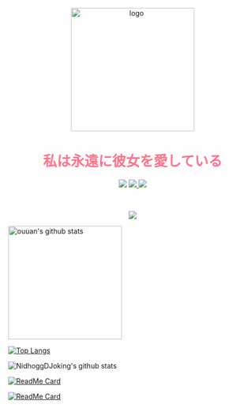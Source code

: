 <p align="center">
  <a href="https://github.com/NidhoggDJoking" target="_blank">
    <img width="250" src="https://nidhoggdjoking.gitee.io/evolution/static/png/inori-removebg-preview.png" alt="logo"/>
  </a>
</p>


<h1 align="center" color="#ff738b" style="color:#ff738b">私は永遠に彼女を愛している</h1>

<p align="center">
  <a>
    <img src="https://img.shields.io/badge/VSCode-My--development--tool-informational?logo=visual-studio-code&style=flat-square">
  </a>
  <a href="https://www.npmjs.com/" target="_blank">
    <img src="https://img.shields.io/badge/NPM-rely--on-red?logo=npm&style=flat-square"/>
  </a>
  <a href="https://nodejs.org" target="_blank">
    <img src="https://img.shields.io/badge/NodeJs-development--environment-brightgreen?logo=nginx&style=flat-squar"/>
  </a>
</p>

<br>

<p align="center">
  <a href="https://count.getloli.com/">
  <img src="https://count.getloli.com/get/@github.readme?theme=gelbooru"></a>
</p>


<p align="left">
  <img alt="ouuan's github stats" height='230' src="https://github-readme-stats.vercel.app/api?username=NidhoggDJoking&show_icons=true&include_all_commits=true">
  <!-- <img alt="ouuan's github stats" height='230' src="https://github-readme-stats.vercel.app/api/top-langs/?username=NidhoggDJoking"> -->
</p>

[![Top Langs](https://github-readme-stats.vercel.app/api/top-langs/?username=NidhoggDJoking&layout=compact)](https://github.com/NidhoggDJoking)


![NidhoggDJoking's github stats](https://github-readme-stats.vercel.app/api?username=NidhoggDJoking&repo=NidhoggDJoking.github.io&theme=cobalt&show_icons=true)

[![ReadMe Card](https://github-readme-stats.vercel.app/api/pin/?username=NidhoggDJoking&repo=uni-app&theme=shades-of-purple)](https://github.com/NidhoggDJoking/uni-app)

[![ReadMe Card](https://github-readme-stats.vercel.app/api/pin/?username=NidhoggDJoking&repo=BackstageTemplate&theme=tokyonight)](https://github.com/NidhoggDJoking/BackstageTemplate)